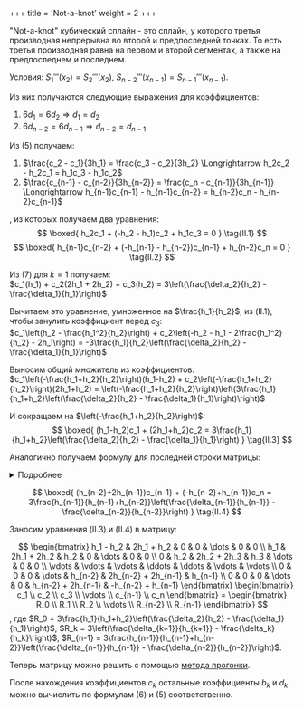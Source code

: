 +++
title = 'Not-a-knot'
weight = 2
+++

"Not-a-knot" кубический сплайн - это сплайн, у которого третья производная непрерывна во второй и предпоследней точках. То есть третья производная равна на первом и второй сегментах, а также на предпоследнем и последнем.

Условия: $S_1'''(x_2) = S_2'''(x_2), \ S_{n-2}'''(x_{n-1}) = S_{n-1}'''(x_{n-1})$.

Из них получаются следующие выражения для коэффициентов:
1. $6d_1 = 6d_2 \Longrightarrow d_1 = d_2$
2. $6d_{n-2} = 6d_{n-1} \Longrightarrow d_{n-2} = d_{n-1}$

Из (5) получаем:
1. $\frac{c_2 - c_1}{3h_1} = \frac{c_3 - c_2}{3h_2} \Longrightarrow h_2c_2 - h_2c_1 = h_1c_3 - h_1c_2$
2. $\frac{c_{n-1} - c_{n-2}}{3h_{n-2}} = \frac{c_n - c_{n-1}}{3h_{n-1}} \Longrightarrow h_{n-1}c_{n-1} - h_{n-1}c_{n-2} = h_{n-2}c_n - h_{n-2}c_{n-1}$

, из которых получаем два уравнения:
$$
\boxed{
	h_2c_1 + (-h_2 - h_1)c_2 + h_1c_3 = 0
}
\tag{II.1}
$$
$$
\boxed{
	h_{n-1}c_{n-2} + (-h_{n-1} - h_{n-2})c_{n-1} + h_{n-2}c_n = 0
}
\tag{II.2}
$$

Из (7) для $k = 1$ получаем:\
$c_1(h_1) + c_2(2h_1 + 2h_2) + c_3(h_2) = 3\left(\frac{\delta_2}{h_2} - \frac{\delta_1}{h_1}\right)$

Вычитаем это уравнение, умноженное на $\frac{h_1}{h_2}$, из (II.1), чтобы занулить коэффициент перед $c_3$:\
$c_1\left(h_2 - \frac{h_1^2}{h_2}\right) + c_2\left(-h_2 - h_1 - 2\frac{h_1^2}{h_2} - 2h_1\right) = -3\frac{h_1}{h_2}\left(\frac{\delta_2}{h_2} - \frac{\delta_1}{h_1}\right)$

Выносим общий множитель из коэффициентов:\
$c_1\left(-\frac{h_1+h_2}{h_2}\right)(h_1-h_2) + c_2\left(-\frac{h_1+h_2}{h_2}\right)(2h_1+h_2) = \left(-\frac{h_1+h_2}{h_2}\right)\left(3\frac{h_1}{h_1+h_2}\left(\frac{\delta_2}{h_2} - \frac{\delta_1}{h_1}\right)\right)$

И сокращаем на $\left(-\frac{h_1+h_2}{h_2}\right)$:
$$
\boxed{
	(h_1-h_2)c_1 + (2h_1+h_2)c_2 = 3\frac{h_1}{h_1+h_2}\left(\frac{\delta_2}{h_2} - \frac{\delta_1}{h_1}\right)
}
\tag{II.3}
$$

Аналогично получаем формулу для последней строки матрицы:

<details>
<summary>Подробнее</summary>

Из (7) для $k = n-2$ получаем:\
$c_{n-2}(h_{n-2}) + c_{n-1}(2h_{n-2} + 2h_{n-1}) + c_n(h_{n-1}) = 3\left(\frac{\delta_{n-1}}{h_{n-1}} - \frac{\delta_{n-2}}{h_{n-2}}\right)$

Вычитаем это уравнение, умноженное на $\frac{h_{n-1}}{h_{n-2}}$, из (II.2), чтобы занулить коэффициент перед $c_{n-2}$:\
$c_{n-1}\left(-h_{n-1} - h_{n-2} - 2\frac{h_{n-1}^2}{h_{n-2}} - 2h_{n-1}\right) + c_n\left(h_{n-2} - \frac{h_{n-1}^2}{h_{n-2}}\right) = -3\frac{h_{n-1}}{h_{n-2}}\left(\frac{\delta_{n-1}}{h_{n-1}} - \frac{\delta_{n-2}}{h_{n-2}}\right)$

Выносим общий множитель из коэффициентов:\
$c_{n-1}\left(-\frac{h_{n-1}+h_{n-2}}{h_{n-2}}\right)(2h_{n-1}+h_{n-2}) + c_n\left(-\frac{h_{n-1}+h_{n-2}}{h_{n-2}}\right)(h_{n-1}-h_{n-2}) = \left(-\frac{h_{n-1}+h_{n-2}}{h_{n-2}}\right)\left(3\frac{h_{n-1}}{h_{n-1}+h_{n-2}}\left(\frac{\delta_{n-1}}{h_{n-1}} - \frac{\delta_{n-2}}{h_{n-2}}\right)\right)$

И сокращаем на $\left(-\frac{h_{n-1}+h_{n-2}}{h_{n-2}}\right)$:\
$c_{n-1}(2h_{n-1}+h_{n-2}) + c_n(h_{n-1}-h_{n-2}) = 3\frac{h_{n-1}}{h_{n-1}+h_{n-2}}\left(\frac{\delta_{n-1}}{h_{n-1}} - \frac{\delta_{n-2}}{h_{n-2}}\right)$
</details>

$$
\boxed{
	(h_{n-2}+2h_{n-1})c_{n-1} + (-h_{n-2}+h_{n-1})c_n = 3\frac{h_{n-1}}{h_{n-1}+h_{n-2}}\left(\frac{\delta_{n-1}}{h_{n-1}} - \frac{\delta_{n-2}}{h_{n-2}}\right)
}
\tag{II.4}
$$

Заносим уравнения (II.3) и (II.4) в матрицу:

$$
\begin{bmatrix}
	h_1 - h_2 & 2h_1 + h_2 & 0 & 0 & \dots & 0 & 0 \\
	h_1 & 2h_1 + 2h_2 & h_2 & 0 & \dots & 0 & 0 \\
	0 & h_2 & 2h_2 + 2h_3 & h_3 & \dots & 0 & 0 \\
	\vdots & \vdots & \vdots & \ddots & \ddots & \vdots & \vdots \\
	0 & 0 & 0 & \dots & h_{n-2} & 2h_{n-2} + 2h_{n-1} & h_{n-1} \\
	0 & 0 & 0 & \dots & 0 & h_{n-2} + 2h_{n-1} & -h_{n-2} + h_{n-1}
\end{bmatrix}
\begin{bmatrix}
	c_1 \\ c_2 \\ c_3 \\ \vdots \\ c_{n-1} \\ c_n
\end{bmatrix}
= \begin{bmatrix}
	R_0 \\ R_1 \\ R_2 \\ \vdots \\ R_{n-2} \\ R_{n-1}
\end{bmatrix}
$$
, где $R_0 = 3\frac{h_1}{h_1+h_2}\left(\frac{\delta_2}{h_2} - \frac{\delta_1}{h_1}\right)$, $R_k = 3\left(\frac{\delta_{k+1}}{h_{k+1}} - \frac{\delta_k}{h_k}\right)$, $R_{n-1} = 3\frac{h_{n-1}}{h_{n-1}+h_{n-2}}\left(\frac{\delta_{n-1}}{h_{n-1}} - \frac{\delta_{n-2}}{h_{n-2}}\right)$.

Теперь матрицу можно решить с помощью [метода прогонки](https://ru.wikipedia.org/wiki/Метод_прогонки).

После нахождения коэффициентов $c_k$ остальные коэффициенты $b_k$ и $d_k$ можно вычислить по формулам (6) и (5) соответственно.